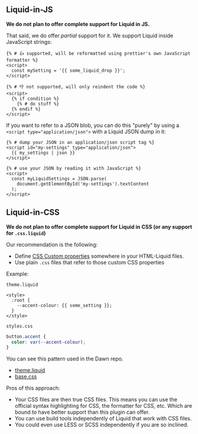 ## Liquid-in-JS

**We do not plan to offer complete support for Liquid in JS.**

That said, we do offer _partial_ support for it. We support Liquid inside JavaScript strings:

```liquid
{% # 👍 supported, will be reformatted using prettier's own JavaScript formatter %}
<script>
  const mySetting = '{{ some_liquid_drop }}';
</script>

{% # 👎 not supported, will only reindent the code %}
<script>
  {% if condition %}
    {% # do stuff %}
  {% endif %}
</script>
```

If you want to refer to a JSON blob, you can do this "purely" by using a `<script type="application/json">` with a Liquid JSON dump in it:

```liquid
{% # dump your JSON in an application/json script tag %}
<script id="my-settings" type="application/json">
  {{ my_settings | json }}
</script>

{% # use your JSON by reading it with JavaScript %}
<script> 
  const myLiquidSettings = JSON.parse(
    document.getElementById('my-settings').textContent
  );
</script>
```

## Liquid-in-CSS

**We do not plan to offer complete support for Liquid in CSS (or any support for `.css.liquid`)**

Our recommendation is the following:
- Define [CSS Custom properties](https://developer.mozilla.org/en-US/docs/Web/CSS/--*) somewhere in your HTML-Liquid files.
- Use plain `.css` files that refer to those custom CSS properties

Example:

`theme.liquid`
```liquid
<style>
  :root {
    --accent-colour: {{ some_setting }};
  }
</style>
```

`styles.css`
```css
button.accent {
  color: var(--accent-colour);
}
```

You can see this pattern used in the Dawn repo. 
- [theme.liquid](https://github.com/Shopify/dawn/blob/main/layout/theme.liquid#L48-L184)
- [base.css](https://github.com/Shopify/dawn/blob/main/assets/base.css#L3-L14)

Pros of this approach:
- Your CSS files are then true CSS files. This means you can use the official syntax highlighting for CSS, the formatter for CSS, etc. Which are bound to have better support than this plugin can offer. 
- You can use build tools independently of Liquid that work with CSS files.
- You could even use LESS or SCSS independently if you are so inclined.
